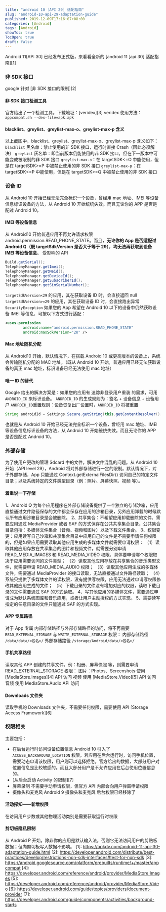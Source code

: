 ```yaml
---
title: "android 10 [API 29] 适配指南"
slug: "android-10-api-29-adaptation-guide"
published: 2019-12-09T17:16:07+08:00
categories: [Android]
tags: [Android]
showToc: true
TocOpen: true
draft: false
---  
```

Android 11[API 30] 已经发布正式版，来看看全新的 [android 11 \[api 30\] 适配指南][1] 
### 非 SDK 接口
google 针对 [非 SDK 接口的限制][2] 
#### 非 SDK 接口检测工具
官方给出了一个检测工具，下载地址：[veridex][3]
veridex 使用方法：
`appcompat.sh --dex-file=apk.apk`
#### blacklist、greylist、greylist-max-o、greylist-max-p 含义
以上截图中，blacklist、greylist、greylist-max-o、greylist-max-p 含义如下：
`blacklist` 黑名单：禁止使用的非 SDK 接口，运行时直接 Crash（因此必须解决）
`greylist` 灰名单：即当前版本仍能使用的非 SDK 接口，但在下一版本中可能变成被限制的非 SDK 接口
`greylist-max-o`：在 targetSDK<=O 中能使用，但是在 targetSDK>=P 中被禁止使用的非 SDK 接口
`greylist-max-p`：在 targetSDK<=P 中能使用，但是在 targetSDK>=Q 中被禁止使用的非 SDK 接口
### 设备 ID
从 Android 10 开始已经无法完全标识一个设备，曾经用 mac 地址、IMEI 等设备信息标识设备的方法，从 Android 10 开始统统失效。而且无论你的 APP 是否是配过 Android 10。
#### IMEI 等设备信息
从 Android10 开始普通应用不再允许请求权限 android.permission.READ_PHONE_STATE。而且，**无论你的 App 是否适配过 Android Q（既 targetSdkVersion 是否大于等于 29），均无法再获取到设备 IMEI 等设备信息**。
受影响的 API  
```java
Build.getSerial();
TelephonyManager.getImei();
TelephonyManager.getMeid();
TelephonyManager.getDeviceId();
TelephonyManager.getSubscriberId();
TelephonyManager.getSimSerialNumber();
```
`targetSdkVersion<29` 的应用，其在获取设备 ID 时，会直接返回 null
`targetSdkVersion>=29` 的应用，其在获取设备 ID 时，会直接跑出异常 `SecurityException`
如果您的 App 希望在 Android 10 以下的设备中仍然获取设备 IMEI 等信息，可按以下方式进行适配：
```xml
<uses-permission
        android:name="android.permission.READ_PHONE_STATE"
        android:maxSdkVersion="28" />
```
#### Mac 地址随机分配
从 Android10 开始，默认情况下，在搭载 Android 10 或更高版本的设备上，系统会传输随机分配的 MAC 地址。（既从 Android 10 开始，普通应用已经无法获取设备的真正 mac 地址，标识设备已经无法使用 mac 地址）
#### 唯一 ID 的替代
Google 给出的解决方案是：如果您的应用有 追踪非登录用户重装 的需求，可用 `ANDROID_ID` 来标识设备。
`ANDROID_ID` 的生成规则为：签名 + 设备信息 + 设备用户
`ANDROID_ID`重置规则：设备恢复出厂设置时，`ANDROID_ID` 将被重置
```java
String androidId = Settings.Secure.getString(this.getContentResolver(), Settings.Secure.ANDROID_ID);
```
也就是从 Android 10 开始已经无法完全标识一个设备，曾经用 mac 地址、IMEI 等设备信息标识设备的方法，从 Android 10 开始统统失效。而且无论你的 APP 是否是配过 Android 10。
### 外部存储
为了使用户更改的管理 Sdcard 中的文件，解决文件混乱的问题。从 Android 10 开始（API level 29），Android 将对外部存储进行一定的限制。默认情况下，对于外部存储，App 只能通过 Context.getExternalFilesDir() 访问自己的特定文件目录；以及系统特定的文件类型目录（例：照片、屏幕快照、视频 等）。
#### 着重说一下存储
1、Android Q 为每个应用程序在外部存储设备提供了一个独立的存储沙箱，应用直接通过文件路径保存的文件都会保存在应用的沙箱目录，另外应用卸载的时候默认所有应用沙箱目录是会被删除。
2、共享集合：不希望应用卸载删除的文件，需要应用通过 MediaProvider 或者 SAF 的方式保存在公共共享集合目录，公共集合目录包括：多媒体文件集合（音频、视频和图片）以及下载文件集合。
3、权限变更：应用读写自己沙箱和共享集合目录中应用自己的文件是不需要申请任何权限的，但是如果应用需要读取其他应用生成的多媒体文件就需要申请权限：
（1）读取其他应用存放在共享集合的图片和视频文件，就需要分别申请 READ_MEDIA_IMAGES 和 READ_MEDIA_VIDEO 权限，具体要申请哪个权限取决于应用需要访问的文件类型；
（2）读取其他应用存放在共享集合的音乐类型文件，就需要申请 READ_MEDIA_AUDIO 权限；
（3）读取其他应用生成的多媒体文件，需要通过 MediaProvider 的接口读取，无法直接通过文件路径读取；
（4）系统只提供了多媒体文件的读权限，没有提供写权限，应用无法通过申请写权限修改其他应用生成的文件；
（5）下载目录的文件没有增加对应的权限，读取下载目录的文件需要通过 SAF 的方式读取。
4、写其他应用的多媒体文件，需要通过申请成为默认系统图库和音乐应用，或者让用户主动授权的方式实现。
5、需要读写指定的任意目录的文件只能通过 SAF 的方式实现。
#### APP 专属路径
对于 App 专属 内部存储路径与外部存储路径的访问，将不再需要 `READ_EXTERNAL_STORAGE` 与 `WRITE_EXTERNAL_STORAGE` 权限：
内部存储路径 `/data/data/<包名>/`
外部存储路径  `/storage/Android/data/<包名>/`
#### 手机共享路径
读取其他 APP 创建的共享文件，例：相册、屏幕快照 等，则需要申请 READ_EXTERNAL_STORAGE 权限：
图片：Photos、Screenshots 使用 [MediaStore.Images][4] API 访问
视频 使用 [MediaStore.Video][5] API 访问
音频 使用 MediaStore.Audio API 访问
#### Downloads 文件夹
读取手机的 Downloads 文件夹，不需要任何权限，需要使用 API [Storage Access Framework][6]
### 权限相关
主要包括：
- 在后台运行时访问设备位置信息
Android 10 引入了 `ACCESS_BACKGROUND_LOCATION` 权限。若应用在后台运行时，访问手机位置，需要动态申请该权限，用户则可以选择拒绝。官方给出的数据，大部分用户对位置信息是比较敏感的。而且大部分用户是不允许应用在后台使用位置信息的。
- [从后台启动 Activity 的限制][7]
- 屏幕录制
不需要手动申请权限，但官方 API 内部会向用户弹窗申请权限
- 摄像头和麦克风
 Android 9 摄像头和麦克风 后台权限已经移除了
#### 活动探知——新增权限
在访问用户步数或其他物理活动类别是需要获取运行时权限
#### 剪切板隐私限制
从 Android P 开始，除非你的应用是默认输入法，否则它无法访问用户的剪贴板数据；但向剪切板写入数据不影响。
  [1]: https://apkdv.com/android-11-api-30-adaptation-guide.html
  [2]: https://developer.android.com/distribute/best-practices/develop/restrictions-non-sdk-interfaces#test-for-non-sdk
  [3]: https://android.googlesource.com/platform/prebuilts/runtime/+/master/appcompat
  [4]: https://developer.android.com/reference/android/provider/MediaStore.Images
  [5]: https://developer.android.com/reference/android/provider/MediaStore.Video
  [6]: https://developer.android.com/guide/topics/providers/document-provider
  [7]: https://developer.android.com/guide/components/activities/background-starts